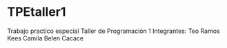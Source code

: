 # TPEtaller1
Trabajo practico especial Taller de Programación 1
Integrantes:
Teo Ramos Kees
Camila Belen Cacace
